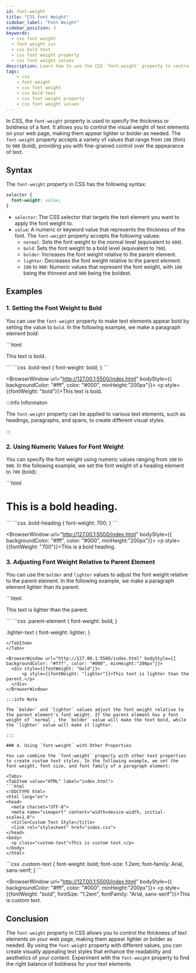 ```yaml
---
id: font-weight
title: "CSS Font Weight"
sidebar_label: "Font Weight"
sidebar_position: 3
keywords:
  - css font weight
  - font weight css
  - css bold text
  - css font weight property
  - css font weight values
description: Learn how to use the CSS `font-weight` property to control the thickness of text in your web page.
tags: 
    - css
    - font weight
    - css font weight
    - css bold text
    - css font weight property
    - css font weight values
---
```


In CSS, the `font-weight` property is used to specify the thickness or boldness of a font. It allows you to control the visual weight of text elements on your web page, making them appear lighter or bolder as needed. The `font-weight` property accepts a variety of values that range from `100` (thin) to `900` (bold), providing you with fine-grained control over the appearance of text.

<AdsComponent />

## Syntax

The `font-weight` property in CSS has the following syntax:

```css title="index.css"
selector {
  font-weight: value;
}
```

- `selector`: The CSS selector that targets the text element you want to apply the font weight to.
- `value`: A numeric or keyword value that represents the thickness of the font. The `font-weight` property accepts the following values:
  - `normal`: Sets the font weight to the normal level (equivalent to `400`).
  - `bold`: Sets the font weight to a bold level (equivalent to `700`).
  - `bolder`: Increases the font weight relative to the parent element.
  - `lighter`: Decreases the font weight relative to the parent element.
  - `100` to `900`: Numeric values that represent the font weight, with `100` being the thinnest and `900` being the boldest.

## Examples

### 1. Setting the Font Weight to Bold

You can use the `font-weight` property to make text elements appear bold by setting the value to `bold`. In the following example, we make a paragraph element bold:

<Tabs>
  <TabItem value="HTML" label="index.html">
  ```html
  <!DOCTYPE html>
  <html lang="en">
  <head>
    <meta charset="UTF-8">
    <meta name="viewport" content="width=device-width, initial-scale=1.0">
    <title>Bold Text</title>
    <link rel="stylesheet" href="index.css">
  </head>
  <body>
    <p class="bold-text">This text is bold.</p>
  </body>
  </html>
  ```
  </TabItem>
  <TabItem value="CSS" label="index.css">
  ```css
  .bold-text {
    font-weight: bold;
  }
  ```
  </TabItem>
</Tabs>

<BrowserWindow url="http://127.00.1:5500/index.html" bodyStyle={{ backgroundColor: "#fff", color: "#000", minHeight:"200px"}}>
    <p style={{fontWeight: "bold"}}>This text is bold.</p>
</BrowserWindow>

:::info Informaton

The `font-weight` property can be applied to various text elements, such as headings, paragraphs, and spans, to create different visual styles.

:::

<AdsComponent />

### 2. Using Numeric Values for Font Weight

You can specify the font weight using numeric values ranging from `100` to `900`. In the following example, we set the font weight of a heading element to `700` (bold):

<Tabs>
  <TabItem value="HTML" label="index.html">
  ```html
  <!DOCTYPE html>
  <html lang="en">
  <head>
    <meta charset="UTF-8">
    <meta name="viewport" content="width=device-width, initial-scale=1.0">
    <title>Bold Heading</title>
    <link rel="stylesheet" href="index.css">
  </head>
  <body>
    <h1 class="bold-heading">This is a bold heading.</h1>
  </body>
  </html>
  ```
  </TabItem>
  <TabItem value="CSS" label="index.css">
  ```css
  .bold-heading {
    font-weight: 700;
  }
  ```
  </TabItem>
</Tabs>

<BrowserWindow url="http://127.00.1:5500/index.html" bodyStyle={{ backgroundColor: "#fff", color: "#000", minHeight:"200px"}}>
    <p style={{fontWeight: "700"}}>This is a bold heading.</p>
</BrowserWindow>

### 3. Adjusting Font Weight Relative to Parent Element

You can use the `bolder` and `lighter` values to adjust the font weight relative to the parent element. In the following example, we make a paragraph element lighter than its parent:

<Tabs>
  <TabItem value="HTML" label="index.html">
  ```html
  <!DOCTYPE html>
  <html lang="en">
  <head>
    <meta charset="UTF-8">
    <meta name="viewport" content="width=device-width, initial-scale=1.0">
    <title>Lighter Text</title>
    <link rel="stylesheet" href="index.css">
  </head>
  <body>
    <div class="parent-element">
      <p class="lighter-text">This text is lighter than the parent.</p>
    </div>
  </body>
  </html>
  ```
  </TabItem>
  <TabItem value="CSS" label="index.css">
  ```css
  .parent-element {
    font-weight: bold;
  }

  .lighter-text {
    font-weight: lighter;
  }
  ```
  </TabItem>
</Tabs>

<BrowserWindow url="http://127.00.1:5500/index.html" bodyStyle={{ backgroundColor: "#fff", color: "#000", minHeight:"200px"}}>
    <div style={{fontWeight: "bold"}}>
        <p style={{fontWeight: "lighter"}}>This text is lighter than the parent.</p>
    </div>
</BrowserWindow>

:::info Note

The `bolder` and `lighter` values adjust the font weight relative to the parent element's font weight. If the parent element has a font weight of `normal`, the `bolder` value will make the text bold, while the `lighter` value will make it lighter.

:::

### 4. Using `font-weight` with Other Properties

You can combine the `font-weight` property with other text properties to create custom text styles. In the following example, we set the font weight, font size, and font family of a paragraph element:

<Tabs>
  <TabItem value="HTML" label="index.html">
  ```html
  <!DOCTYPE html>
  <html lang="en">
  <head>
    <meta charset="UTF-8">
    <meta name="viewport" content="width=device-width, initial-scale=1.0">
    <title>Custom Text Style</title>
    <link rel="stylesheet" href="index.css">
  </head>
  <body>
    <p class="custom-text">This is custom text.</p>
  </body>
  </html>
  ```
  </TabItem>
  <TabItem value="CSS" label="index.css">
  ```css
  .custom-text {
    font-weight: bold;
    font-size: 1.2em;
    font-family: Arial, sans-serif;
  }
  ```
  </TabItem>
</Tabs>

<BrowserWindow url="http://127.00.1:5500/index.html" bodyStyle={{ backgroundColor: "#fff", color: "#000", minHeight:"200px"}}>
    <p style={{fontWeight: "bold", fontSize: "1.2em", fontFamily: "Arial, sans-serif"}}>This is custom text.</p>
</BrowserWindow>

## Conclusion

The `font-weight` property in CSS allows you to control the thickness of text elements on your web page, making them appear lighter or bolder as needed. By using the `font-weight` property with different values, you can create visually appealing text styles that enhance the readability and aesthetics of your content. Experiment with the `font-weight` property to find the right balance of boldness for your text elements.